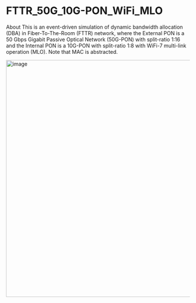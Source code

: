 # FTTR_50G_10G-PON_WiFi_MLO
About This is an event-driven simulation of dynamic bandwidth allocation (DBA) in Fiber-To-The-Room (FTTR) network, where the External PON is a 50 Gbps Gigabit Passive Optical Network (50G-PON) with split-ratio 1:16 and the Internal PON is a 10G-PON with split-ratio 1:8 with WiFi-7 multi-link operation (MLO). Note that MAC is abstracted.

<img width="1280" height="648" alt="image" src="https://github.com/user-attachments/assets/3b5de562-9830-4c17-9d12-5cec802c9228" />
